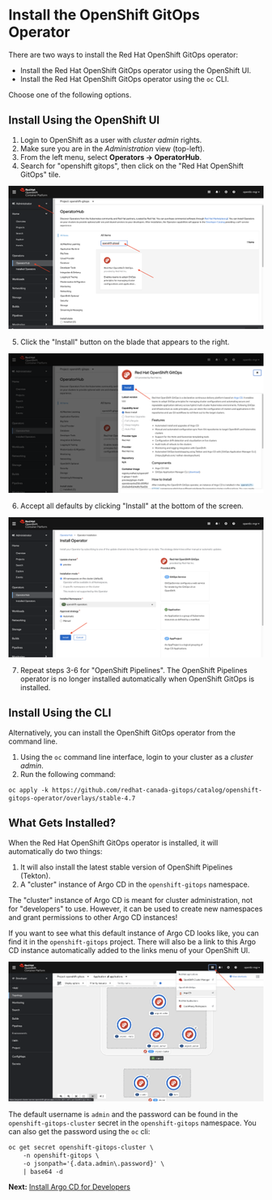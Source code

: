 # Install the OpenShift GitOps Operator

There are two ways to install the Red Hat OpenShift GitOps operator:
* Install the Red Hat OpenShift GitOps operator using the OpenShift UI.
* Install the Red Hat OpenShift GitOps operator using the `oc` CLI.

Choose one of the following options.

## Install Using the OpenShift UI

1. Login to OpenShift as a user with *cluster admin* rights.
2. Make sure you are in the *Administration* view (top-left).
3. From the left menu, select **Operators -> OperatorHub**.
4. Search for "openshift gitops", then click on the "Red Hat OpenShift GitOps" tile.

![OperatorHub Search](images/operator-hub-search.png)

5. Click the "Install" button on the blade that appears to the right.

![Operator Install](images/openshift-gitops-install1.png)

6. Accept all defaults by clicking "Install" at the bottom of the screen.

![Operator Install](images/openshift-gitops-install2.png)

7. Repeat steps 3-6 for "OpenShift Pipelines".  The OpenShift Pipelines operator is no longer installed automatically when OpenShift GitOps is installed.

## Install Using the CLI

Alternatively, you can install the OpenShift GitOps operator from the command line.

1. Using the `oc` command line interface, login to your cluster as a *cluster admin*.
2. Run the following command:

```
oc apply -k https://github.com/redhat-canada-gitops/catalog/openshift-gitops-operator/overlays/stable-4.7
```

## What Gets Installed?

When the Red Hat OpenShift GitOps operator is installed, it will automatically do two things:

1. It will also install the latest stable version of OpenShift Pipelines (Tekton).
2. A "cluster" instance of Argo CD in the `openshift-gitops` namespace.

The "cluster" instance of Argo CD is meant for cluster administration, not for "developers" to use.  However, it can be used to create new namespaces and grant permissions to other Argo CD instances!

If you want to see what this default instance of Argo CD looks like, you can find it in the `openshift-gitops` project.  There will also be a link to this Argo CD instance automatically added to the links menu of your OpenShift UI.

![Argo CD Link](images/argocd-link.png)

The default username is `admin` and the password can be found in the `openshift-gitops-cluster` secret in the `openshift-gitops` namespace. You can also get the password using the `oc` cli:

```
oc get secret openshift-gitops-cluster \
    -n openshift-gitops \
    -o jsonpath='{.data.admin\.password}' \
    | base64 -d
```

**Next:** [Install Argo CD for Developers](02-install-argocd-47.md)
